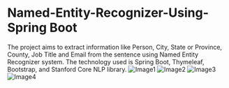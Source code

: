 # Named-Entity-Recognizer-Using-Spring Boot
The project aims to extract information like Person, City, State or Province, County, Job Title and Email from the sentence using Named Entity Recognizer system. The technology used is Spring Boot, Thymeleaf, Bootstrap, and Stanford Core NLP library.
![Image1](https://github.com/TechBuzz1992/Named-Entity-Recognizer-/blob/master/NER_Project/Images/Image1.JPG)
![Image2](https://github.com/TechBuzz1992/Named-Entity-Recognizer-/blob/master/NER_Project/Images/Image2.JPG)
![Image3](https://github.com/TechBuzz1992/Named-Entity-Recognizer-/blob/master/NER_Project/Images/Image3.JPG)
![Image4](https://github.com/TechBuzz1992/Named-Entity-Recognizer-/blob/master/NER_Project/Images/Image4.JPG)
